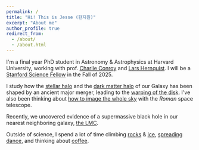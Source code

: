 ```yaml
---
permalink: /
title: "Hi! This is Jesse (한지원)"
excerpt: "About me"
author_profile: true
redirect_from: 
  - /about/
  - /about.html
---
```


I'm a final year PhD student in Astronomy & Astrophysics at Harvard University, working with prof. [Charlie Conroy](https://scholar.harvard.edu/cconroy) and [Lars Hernquist](https://www.hernquist.group/). I will be a [Stanford Science Fellow](https://stanfordsciencefellows.stanford.edu/) in the Fall of 2025.

I study how the [stellar halo](https://arxiv.org/abs/2208.04327) and the [dark matter halo](https://iopscience.iop.org/article/10.3847/1538-4357/ac795f) of our Galaxy has been shaped by an ancient major merger, leading to the [warping of the disk](https://ui.adsabs.harvard.edu/abs/2023NatAs...7.1481H/abstract). I've also been thinking about [how to image the whole sky](https://ui.adsabs.harvard.edu/abs/2023arXiv230611784H/abstract) with the _Roman_ space telescope.

Recently, we uncovered evidence of a supermassive black hole in our nearest neighboring galaxy, [the LMC](https://ui.adsabs.harvard.edu/abs/2025arXiv250200102H/abstract).

Outside of science, I spend a lot of time climbing [rocks](https://www.instagram.com/p/CSpxS8ys8it/) & [ice](https://www.instagram.com/p/CaAoIXku4fS/), [spreading dance](https://gsas.harvard.edu/news/stories/scene-leader), and thinking about [coffee](https://improbable.com/2021/02/17/the-reason-you-will-spill-coffee-no-matter-how-careful-you-are/).
